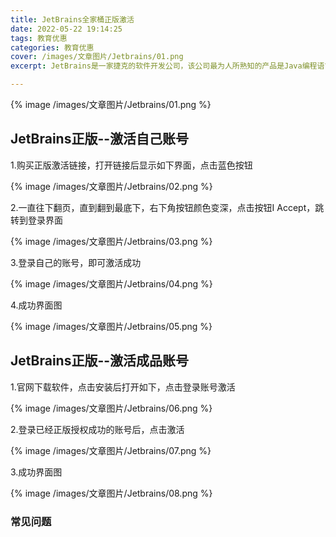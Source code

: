 ```yaml
---
title: JetBrains全家桶正版激活
date: 2022-05-22 19:14:25
tags: 教育优惠
categories: 教育优惠
cover: /images/文章图片/Jetbrains/01.png
excerpt: JetBrains是一家捷克的软件开发公司，该公司最为人所熟知的产品是Java编程语言开发撰写时所用的集成开发环境：IntelliJ IDEA。

---
```

{% image /images/文章图片/Jetbrains/01.png %}

## JetBrains正版--激活自己账号

1.购买正版激活链接，打开链接后显示如下界面，点击蓝色按钮

{% image /images/文章图片/Jetbrains/02.png %}

2.一直往下翻页，直到翻到最底下，右下角按钮颜色变深，点击按钮I Accept，跳转到登录界面

{% image /images/文章图片/Jetbrains/03.png %}

3.登录自己的账号，即可激活成功

{% image /images/文章图片/Jetbrains/04.png %}

4.成功界面图

{% image /images/文章图片/Jetbrains/05.png %}



## JetBrains正版--激活成品账号

1.官网下载软件，点击安装后打开如下，点击登录账号激活

{% image /images/文章图片/Jetbrains/06.png %}

2.登录已经正版授权成功的账号后，点击激活

{% image /images/文章图片/Jetbrains/07.png %}

3.成功界面图

{% image /images/文章图片/Jetbrains/08.png %}



### 常见问题

